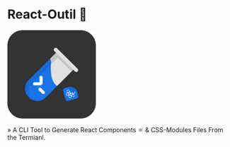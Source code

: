 # React-Outil 🧪 

<img src="/images/react-outil-Logo-DarkBackground.svg" width="200" height="200">

<React Outil /> » A CLI Tool to Generate React Components ⚛️ & CSS-Modules Files From the Termianl.